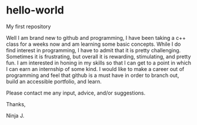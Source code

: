 # hello-world
My first repository

Well I am brand new to github and programming, I have been taking a c++ class for a weeks now and am learning some basic concepts. While I do find interest in programming, I have to admit that it is pretty challenging.  Sometimes it is frustrating, but overall it is rewarding, stimulating, and pretty fun. I am interested in honing in my skills so that I can get to a point in which I can earn an internship of some kind. I would like to make a career out of programming and feel that github is a must have in order to branch out, build an accessible portfolio, and learn. 

Please contact me any input, advice, and/or suggestions. 

Thanks, 

Ninja J. 
